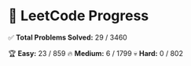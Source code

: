 # 🚀 LeetCode Progress

✅ **Total Problems Solved:** 29 / 3460

🏆 **Easy:** 23 / 859
🔥 **Medium:** 6 / 1799
💀 **Hard:** 0 / 802
